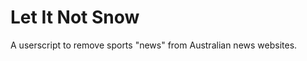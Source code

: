Let It Not Snow
===============

A userscript to remove sports "news" from Australian news websites.
